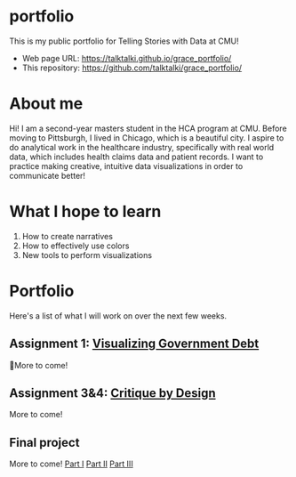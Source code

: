 # portfolio
This is my public portfolio for Telling Stories with Data at CMU!
- Web page URL: https://talktalki.github.io/grace_portfolio/
- This repository: https://github.com/talktalki/grace_portfolio/
  
# About me
Hi! I am a second-year masters student in the HCA program at CMU. Before moving to Pittsburgh, I lived in Chicago, which is a beautiful city. I aspire to do analytical work in the healthcare industry, specifically with real world data, which includes health claims data and patient records. I want to practice making creative, intuitive data visualizations in order to communicate better!

# What I hope to learn
1. How to create narratives
2. How to effectively use colors
3. New tools to perform visualizations

# Portfolio
Here's a list of what I will work on over the next few weeks.

## Assignment 1: [Visualizing Government Debt](visualizing-government-debt)
More to come!

## Assignment 3&4: [Critique by Design](critique-by-design)
More to come!

## Final project
More to come!
[Part I](final-project-part-one)
[Part II](final-project-part-two)
[Part III](final-project-part-three)

